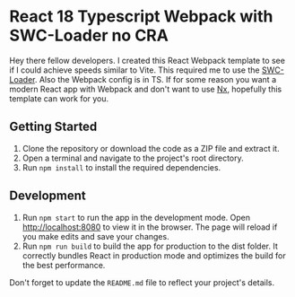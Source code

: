 # React 18 Typescript Webpack with SWC-Loader no CRA

Hey there fellow developers. I created this React Webpack template to see if I could achieve speeds similar to Vite. This required me to use the [SWC-Loader](https://swc.rs/docs/usage/swc-loader). Also the Webpack config is in TS. If for some reason you want a modern React app with Webpack and don't want to use [Nx](https://nx.dev/nx-api/webpack), hopefully this template can work for you.

## Getting Started

1. Clone the repository or download the code as a ZIP file and extract it.
2. Open a terminal and navigate to the project's root directory.
3. Run `npm install` to install the required dependencies.

## Development

1. Run `npm start` to run the app in the development mode. Open [http://localhost:8080](http://localhost:8080) to view it in the browser. The page will reload if you make edits and save your changes.
2. Run `npm run build` to build the app for production to the dist folder. It correctly bundles React in production mode and optimizes the build for the best performance.

Don't forget to update the `README.md` file to reflect your project's details.
